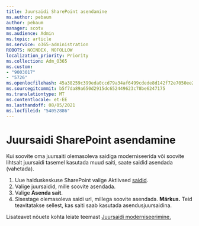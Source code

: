 ```yaml
---
title: Juursaidi SharePoint asendamine
ms.author: pebaum
author: pebaum
manager: scotv
ms.audience: Admin
ms.topic: article
ms.service: o365-administration
ROBOTS: NOINDEX, NOFOLLOW
localization_priority: Priority
ms.collection: Adm_O365
ms.custom:
- "9003017"
- "5726"
ms.openlocfilehash: 45a38259c399eda0ccd79a34af6499cdede8d142f72e7050ee2f774292a62971
ms.sourcegitcommit: b5f7da89a650d2915dc652449623c78be6247175
ms.translationtype: MT
ms.contentlocale: et-EE
ms.lasthandoff: 08/05/2021
ms.locfileid: "54052886"
---
```

# <a name="replace-the-sharepoint-root-site"></a>Juursaidi SharePoint asendamine
Kui soovite oma juursaiti olemasoleva saidiga moderniseerida või soovite lihtsalt juursaidi tasemel kasutada muud saiti, saate saidid asendada (vahetada).

1. Uue halduskeskuse SharePoint valige Aktiivsed [saidid](https://admin.microsoft.com/sharepoint?page=siteManagement&modern=true).
2. Valige juursaidid, mille soovite asendada.
3. Valige **Asenda sait**.
4. Sisestage olemasoleva saidi url, millega soovite asendada. **Märkus.** Teid teavitatakse sellest, kas saiti saab kasutada asendusjuursaidina.

Lisateavet nõuete kohta leiate teemast [Juursaidi moderniseerimine.](https://docs.microsoft.com/sharepoint/modern-root-site)

